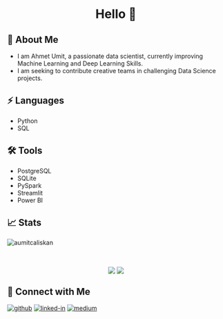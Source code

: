 <h1 align="center">Hello 👋
    
## 🚀 About Me

* I am Ahmet Umit, a passionate data scientist, currently improving Machine Learning and Deep Learning Skills.
* I am seeking to contribute creative teams in challenging Data Science projects.

## ⚡ Languages

* Python
* SQL
    
## 🛠️ Tools
 
* PostgreSQL
* SQLite
* PySpark
* Streamlit
* Power BI

## 📈 Stats

<p align="left"> <img src="https://komarev.com/ghpvc/?username=aumitcaliskan" alt="aumitcaliskan" /> </p>

</p>
<br>
<p align="center">
    <a><img align="center" src="https://github-readme-stats.vercel.app/api?username=aumitcaliskan&show_icons=true&hide_border=true&theme=vue"/></a>
    <a><img align="center" src="https://github-readme-stats.vercel.app/api/top-langs/?username=aumitcaliskan&hide_border=true&theme=vue&hide=tex,java,css"/></a>
</p>

## 🔗 Connect with Me

[![github](https://img.shields.io/badge/GitHub-000000?style=for-the-badge&logo=GitHub&logoColor=white)](https://github.com/aumitcaliskan)
[![linked-in](https://img.shields.io/badge/Linked_In-0077B5?style=for-the-badge&logo=LinkedIn&logoColor=white)](https://www.linkedin.com/in/ahmetumitcaliskan/)
[![medium](https://img.shields.io/badge/medium-000000?style=for-the-badge&logo=medium&logoColor=white)](https://aumitcaliskan.medium.com/)

<!--
**aumitcaliskan/aumitcaliskan** is a ✨ _special_ ✨ repository because its `README.md` (this file) appears on your GitHub profile.

Here are some ideas to get you started:

- 🔭 I’m currently working on ...
- 🌱 I’m currently learning ...
- 👯 I’m looking to collaborate on ...
- 🤔 I’m looking for help with ...
- 💬 Ask me about ...
- 📫 How to reach me: ...
- 😄 Pronouns: ...
- ⚡ Fun fact: ...
